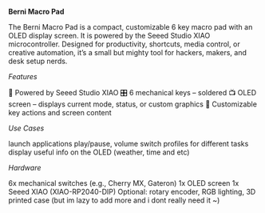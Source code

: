 
**Berni Macro Pad**

The Berni Macro Pad is a compact, customizable 6 key macro pad with an OLED display screen.
It is powered by the Seeed Studio XIAO microcontroller. 
Designed for productivity, shortcuts, media control, or creative automation, it’s a small but mighty tool for hackers, makers, and desk setup nerds.


_Features_

🧠 Powered by Seeed Studio XIAO
🎛️ 6 mechanical keys –  soldered
📺 OLED screen – displays current mode, status, or custom graphics
🎨 Customizable key actions and screen content

_Use Cases_

launch applications
play/pause, volume
switch profiles for different tasks
display useful info on the OLED (weather, time and etc)

_Hardware_

6x mechanical switches (e.g., Cherry MX, Gateron)
1x OLED screen
1x Seeed XIAO (XIAO-RP2040-DIP)
Optional: rotary encoder, RGB lighting, 3D printed case (but im lazy to add more and i dont really need it ~)
